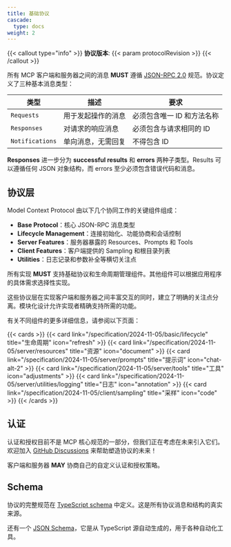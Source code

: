 ```yaml
---
title: 基础协议
cascade:
  type: docs
weight: 2
---
```


{{< callout type="info" >}} **协议版本**: {{< param protocolRevision >}}
{{< /callout >}}

所有 MCP 客户端和服务器之间的消息 **MUST** 遵循 [JSON-RPC 2.0](https://www.jsonrpc.org/specification) 规范。协议定义了三种基本消息类型：

| 类型 | 描述 | 要求 |
| --- | --- | --- |
| `Requests` | 用于发起操作的消息 | 必须包含唯一 ID 和方法名称 |
| `Responses` | 对请求的响应消息 | 必须包含与请求相同的 ID |
| `Notifications` | 单向消息，无需回复 | 不得包含 ID |

**Responses** 进一步分为 **successful results** 和 **errors** 两种子类型。Results 可以遵循任何 JSON 对象结构，而 errors 至少必须包含错误代码和消息。

## 协议层

Model Context Protocol 由以下几个协同工作的关键组件组成：

- **Base Protocol**：核心 JSON-RPC 消息类型
- **Lifecycle Management**：连接初始化、功能协商和会话控制
- **Server Features**：服务器暴露的 Resources、Prompts 和 Tools
- **Client Features**：客户端提供的 Sampling 和根目录列表
- **Utilities**：日志记录和参数补全等横切关注点

所有实现 **MUST** 支持基础协议和生命周期管理组件。其他组件可以根据应用程序的具体需求选择性实现。

这些协议层在实现客户端和服务器之间丰富交互的同时，建立了明确的关注点分离。模块化设计允许实现者精确支持所需的功能。

有关不同组件的更多详细信息，请参阅以下页面：

{{< cards >}}
{{< card link="/specification/2024-11-05/basic/lifecycle" title="生命周期" icon="refresh" >}}
{{< card link="/specification/2024-11-05/server/resources" title="资源" icon="document" >}}
{{< card link="/specification/2024-11-05/server/prompts" title="提示词" icon="chat-alt-2" >}}
{{< card link="/specification/2024-11-05/server/tools" title="工具" icon="adjustments" >}}
{{< card link="/specification/2024-11-05/server/utilities/logging" title="日志" icon="annotation" >}}
{{< card link="/specification/2024-11-05/client/sampling" title="采样" icon="code" >}}
{{< /cards >}}

## 认证

认证和授权目前不是 MCP 核心规范的一部分，但我们正在考虑在未来引入它们。欢迎加入 [GitHub Discussions](https://github.com/modelcontextprotocol/specification/discussions) 来帮助塑造协议的未来！

客户端和服务器 **MAY** 协商自己的自定义认证和授权策略。

## Schema

协议的完整规范在 [TypeScript schema](http://github.com/modelcontextprotocol/specification/tree/main/schema/2024-11-05/schema.ts) 中定义。这是所有协议消息和结构的真实来源。

还有一个 [JSON Schema](http://github.com/modelcontextprotocol/specification/tree/main/schema/2024-11-05/schema.json)，它是从 TypeScript 源自动生成的，用于各种自动化工具。
